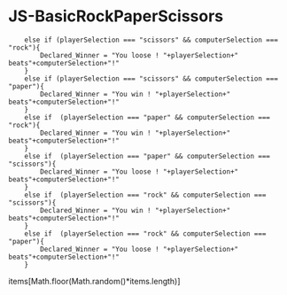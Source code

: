 # JS-BasicRockPaperScissors


        else if (playerSelection === "scissors" && computerSelection === "rock"){
            Declared_Winner = "You loose ! "+playerSelection+" beats"+computerSelection+"!"
        }
        else if (playerSelection === "scissors" && computerSelection === "paper"){
            Declared_Winner = "You win ! "+playerSelection+" beats"+computerSelection+"!"
        }
        else if  (playerSelection === "paper" && computerSelection === "rock"){
            Declared_Winner = "You win ! "+playerSelection+" beats"+computerSelection+"!"
        }
        else if  (playerSelection === "paper" && computerSelection === "scissors"){
            Declared_Winner = "You loose ! "+playerSelection+" beats"+computerSelection+"!"
        }
        else if  (playerSelection === "rock" && computerSelection === "scissors"){
            Declared_Winner = "You win ! "+playerSelection+" beats"+computerSelection+"!"
        }
        else if  (playerSelection === "rock" && computerSelection === "paper"){
            Declared_Winner = "You loose ! "+playerSelection+" beats"+computerSelection+"!"
        }




items[Math.floor(Math.random()*items.length)]
